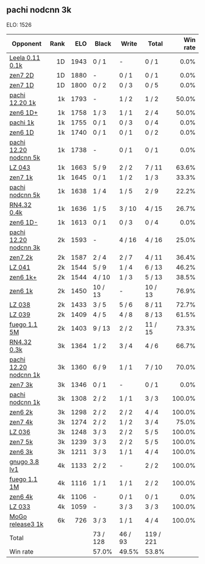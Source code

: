 ## pachi nodcnn 3k ##

ELO: 1526

Opponent | Rank | ELO | Black | Write | Total | Win rate
---------|-----:|----:|-------|-------|-------|-------:
[Leela 0.11 0.1k](Leela%200.11%200.1k.md) | 1D | 1943 | 0 / 1 | - | 0 / 1 | 0.0%
[zen7 2D](zen7%202D.md) | 1D | 1880 | - | 0 / 1 | 0 / 1 | 0.0%
[zen7 1D](zen7%201D.md) | 1D | 1800 | 0 / 2 | 0 / 3 | 0 / 5 | 0.0%
[pachi 12.20 1k](pachi%2012.20%201k.md) | 1k | 1793 | - | 1 / 2 | 1 / 2 | 50.0%
[zen6 1D+](zen6%201D+.md) | 1k | 1758 | 1 / 3 | 1 / 1 | 2 / 4 | 50.0%
[pachi 1k](pachi%201k.md) | 1k | 1755 | 0 / 1 | 0 / 3 | 0 / 4 | 0.0%
[zen6 1D](zen6%201D.md) | 1k | 1740 | 0 / 1 | 0 / 1 | 0 / 2 | 0.0%
[pachi 12.20 nodcnn 5k](pachi%2012.20%20nodcnn%205k.md) | 1k | 1738 | - | 0 / 1 | 0 / 1 | 0.0%
[LZ 043](LZ%20043.md) | 1k | 1663 | 5 / 9 | 2 / 2 | 7 / 11 | 63.6%
[zen7 1k](zen7%201k.md) | 1k | 1645 | 0 / 1 | 1 / 2 | 1 / 3 | 33.3%
[pachi nodcnn 5k](pachi%20nodcnn%205k.md) | 1k | 1638 | 1 / 4 | 1 / 5 | 2 / 9 | 22.2%
[RN4.32 0.4k](RN4.32%200.4k.md) | 1k | 1636 | 1 / 5 | 3 / 10 | 4 / 15 | 26.7%
[zen6 1D-](zen6%201D-.md) | 1k | 1613 | 0 / 1 | 0 / 3 | 0 / 4 | 0.0%
[pachi 12.20 nodcnn 3k](pachi%2012.20%20nodcnn%203k.md) | 2k | 1593 | - | 4 / 16 | 4 / 16 | 25.0%
[zen7 2k](zen7%202k.md) | 2k | 1587 | 2 / 4 | 2 / 7 | 4 / 11 | 36.4%
[LZ 041](LZ%20041.md) | 2k | 1544 | 5 / 9 | 1 / 4 | 6 / 13 | 46.2%
[zen6 1k+](zen6%201k+.md) | 2k | 1544 | 4 / 10 | 1 / 3 | 5 / 13 | 38.5%
[zen6 1k](zen6%201k.md) | 2k | 1450 | 10 / 13 | - | 10 / 13 | 76.9%
[LZ 038](LZ%20038.md) | 2k | 1433 | 3 / 5 | 5 / 6 | 8 / 11 | 72.7%
[LZ 039](LZ%20039.md) | 2k | 1409 | 4 / 5 | 4 / 8 | 8 / 13 | 61.5%
[fuego 1.1 5M](fuego%201.1%205M.md) | 2k | 1403 | 9 / 13 | 2 / 2 | 11 / 15 | 73.3%
[RN4.32 0.3k](RN4.32%200.3k.md) | 3k | 1364 | 1 / 2 | 3 / 4 | 4 / 6 | 66.7%
[pachi 12.20 nodcnn 1k](pachi%2012.20%20nodcnn%201k.md) | 3k | 1360 | 6 / 9 | 1 / 1 | 7 / 10 | 70.0%
[zen7 3k](zen7%203k.md) | 3k | 1346 | 0 / 1 | - | 0 / 1 | 0.0%
[pachi nodcnn 1k](pachi%20nodcnn%201k.md) | 3k | 1308 | 2 / 2 | 1 / 1 | 3 / 3 | 100.0%
[zen6 2k](zen6%202k.md) | 3k | 1298 | 2 / 2 | 2 / 2 | 4 / 4 | 100.0%
[zen7 4k](zen7%204k.md) | 3k | 1274 | 2 / 2 | 1 / 2 | 3 / 4 | 75.0%
[LZ 036](LZ%20036.md) | 3k | 1248 | 3 / 3 | 2 / 2 | 5 / 5 | 100.0%
[zen7 5k](zen7%205k.md) | 3k | 1239 | 3 / 3 | 2 / 2 | 5 / 5 | 100.0%
[zen6 3k](zen6%203k.md) | 3k | 1211 | 3 / 3 | 1 / 1 | 4 / 4 | 100.0%
[gnugo 3.8 lv1](gnugo%203.8%20lv1.md) | 4k | 1133 | 2 / 2 | - | 2 / 2 | 100.0%
[fuego 1.1 1M](fuego%201.1%201M.md) | 4k | 1116 | 1 / 1 | 1 / 1 | 2 / 2 | 100.0%
[zen6 4k](zen6%204k.md) | 4k | 1106 | - | 0 / 1 | 0 / 1 | 0.0%
[LZ 033](LZ%20033.md) | 4k | 1059 | - | 3 / 3 | 3 / 3 | 100.0%
[MoGo release3 1k](MoGo%20release3%201k.md) | 6k | 726 | 3 / 3 | 1 / 1 | 4 / 4 | 100.0%
Total | | | 73 / 128 | 46 / 93 | 119 / 221 | 
Win rate| | | 57.0% | 49.5% | 53.8% | 
